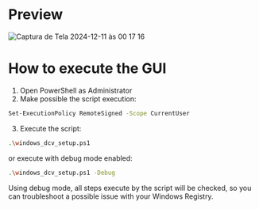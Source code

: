 # Preview
![Captura de Tela 2024-12-11 às 00 17 16](https://github.com/user-attachments/assets/2ecc847a-0d67-48e2-84c0-48d32acb0d6e)

# How to execute the GUI

1. Open PowerShell as Administrator
2. Make possible the script execution:
```bash
Set-ExecutionPolicy RemoteSigned -Scope CurrentUser
```
3. Execute the script:
```bash
.\windows_dcv_setup.ps1
```
or execute with debug mode enabled:
```bash
.\windows_dcv_setup.ps1 -Debug
```

Using debug mode, all steps execute by the script will be checked, so you can troubleshoot a possible issue with your Windows Registry.
